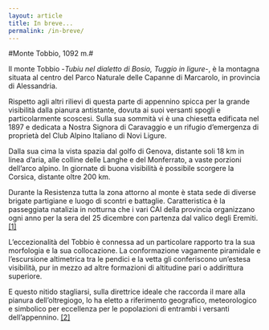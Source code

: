 ```yaml
---
layout: article
title: In breve...
permalink: /in-breve/
---
```

#Monte Tobbio, 1092 m.#

Il monte Tobbio -*Tubiu nel dialetto di Bosio, Tuggio in ligure*-, è la montagna situata al centro del Parco Naturale delle Capanne di Marcarolo, in provincia di Alessandria.

Rispetto agli altri rilievi di questa parte di appennino spicca per la grande visibilità dalla pianura antistante, dovuta ai suoi versanti spogli e particolarmente scoscesi.
Sulla sua sommità vi è una chiesetta edificata nel 1897 e dedicata a Nostra Signora di Caravaggio e un rifugio
d’emergenza di proprietà del Club Alpino Italiano di Novi Ligure.

Dalla sua cima la vista spazia dal golfo di Genova, distante soli 18 km in linea d’aria, alle colline delle Langhe e del Monferrato, a vaste porzioni dell’arco alpino. In giornate di buona visibilità è possibile scorgere la Corsica, distante oltre 200 km.  

Durante la Resistenza tutta la zona attorno al monte è stata sede di diverse brigate partigiane e luogo di scontri e battaglie. 
Caratteristica è la passeggiata natalizia in notturna che i vari CAI della provincia organizzano ogni anno per la sera del 25 dicembre con partenza dal valico degli Eremiti. [[1] ](#crediti)

L’eccezionalità del Tobbio è connessa ad un particolare rapporto tra la sua morfologia e la sua
collocazione.
La conformazione vagamente piramidale e l’escursione altimetrica tra le pendici e la vetta gli conferiscono un’estesa visibilità, pur in mezzo ad altre formazioni di altitudine pari o addirittura
superiore.

E questo nitido stagliarsi, sulla direttrice ideale che raccorda il mare alla pianura dell’oltregiogo, lo ha
eletto a riferimento geografico, meteorologico e simbolico per eccellenza per le popolazioni di entrambi i versanti dell’appennino. [[2] ](#crediti)
